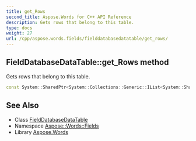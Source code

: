 ```yaml
---
title: get_Rows
second_title: Aspose.Words for C++ API Reference
description: Gets rows that belong to this table.
type: docs
weight: 27
url: /cpp/aspose.words.fields/fielddatabasedatatable/get_rows/
---
```

## FieldDatabaseDataTable::get_Rows method


Gets rows that belong to this table.

```cpp
const System::SharedPtr<System::Collections::Generic::IList<System::SharedPtr<Aspose::Words::Fields::FieldDatabaseDataRow>>> & Aspose::Words::Fields::FieldDatabaseDataTable::get_Rows() const
```

## See Also

* Class [FieldDatabaseDataTable](../)
* Namespace [Aspose::Words::Fields](../../)
* Library [Aspose.Words](../../../)
